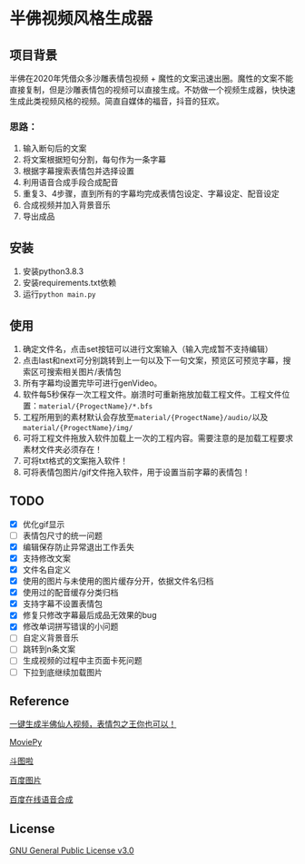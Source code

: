 # 半佛视频风格生成器

## 项目背景
半佛在2020年凭借众多沙雕表情包视频 + 魔性的文案迅速出圈。魔性的文案不能直接复制，但是沙雕表情包的视频可以直接生成。不妨做一个视频生成器，快快速生成此类视频风格的视频。简直自媒体的福音，抖音的狂欢。

### 思路：
1. 输入断句后的文案
2. 将文案根据短句分割，每句作为一条字幕
3. 根据字幕搜索表情包并选择设置
4. 利用语音合成手段合成配音
5. 重复3、4步骤，直到所有的字幕均完成表情包设定、字幕设定、配音设定
6. 合成视频并加入背景音乐
7. 导出成品

## 安装
1. 安装python3.8.3
2. 安装requirements.txt依赖
3. 运行`python main.py`

## 使用
1. 确定文件名，点击set按钮可以进行文案输入（输入完成暂不支持编辑）
2. 点击last和next可分别跳转到上一句以及下一句文案，预览区可预览字幕，搜索区可搜索相关图片/表情包
3. 所有字幕均设置完毕可进行genVideo。
4. 软件每5秒保存一次工程文件。崩溃时可重新拖放加载工程文件。工程文件位置：`material/{ProgectName}/*.bfs`
5. 工程所用到的素材默认会存放至`material/{ProgectName}/audio/`以及`material/{ProgectName}/img/`
6. 可将工程文件拖放入软件加载上一次的工程内容。需要注意的是加载工程要求素材文件夹必须存在！
7. 可将txt格式的文案拖入软件！
8. 可将表情包图片/gif文件拖入软件，用于设置当前字幕的表情包！

## TODO
- [x] 优化gif显示
- [ ] 表情包尺寸的统一问题
- [x] 编辑保存防止异常退出工作丢失
- [x] 支持修改文案
- [x] 文件名自定义
- [x] 使用的图片与未使用的图片缓存分开，依据文件名归档
- [x] 使用过的配音缓存分类归档
- [x] 支持字幕不设置表情包
- [x] 修复只修改字幕最后成品无效果的bug
- [x] 修改单词拼写错误的小问题
- [ ] 自定义背景音乐
- [ ] 跳转到n条文案
- [ ] 生成视频的过程中主页面卡死问题
- [ ] 下拉到底继续加载图片

## Reference
[一键生成半佛仙人视频，表情包之王你也可以！](https://www.bilibili.com/video/BV1oz411e7Jk)

[MoviePy](https://zulko.github.io/moviepy/)

[斗图啦](https://www.doutula.com/article/list/)

[百度图片](https://image.baidu.com/)

[百度在线语音合成](https://cloud.baidu.com/product/speech/tts_online)
## License
[GNU General Public License v3.0](LICENSE)